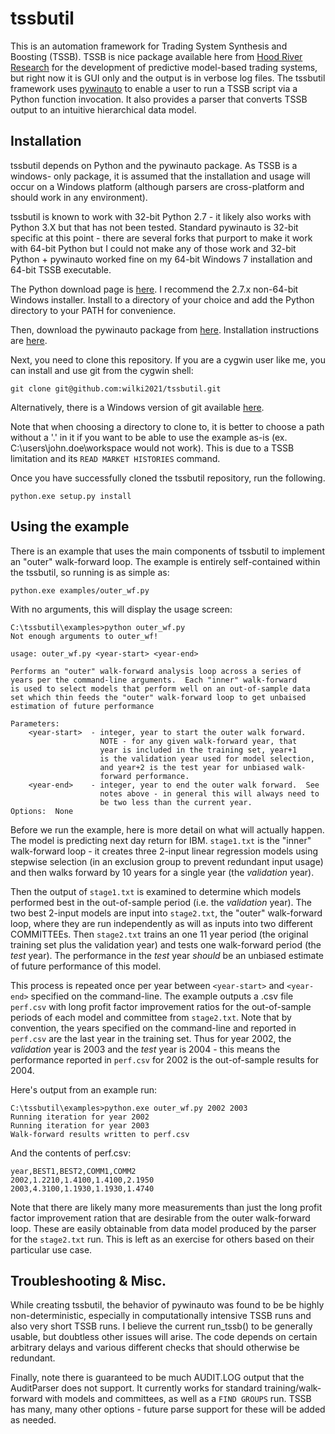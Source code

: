 tssbutil
========

This is an automation framework for Trading System Synthesis and Boosting 
(TSSB).  TSSB is nice package available here from 
[Hood River Research](http://www.tssbsoftware.com/) for the 
development of predictive model-based trading systems, but right now it is
GUI only and the output is in verbose log files.  The tssbutil framework uses
[pywinauto](http://code.google.com/p/pywinauto/) to enable a user to run a
TSSB script via a Python function invocation.  It also provides a parser that
converts TSSB output to an intuitive hierarchical data model.

## Installation

tssbutil depends on Python and the pywinauto package.  As TSSB is a windows-
only package, it is assumed that the installation and usage will occur on
a Windows platform (although parsers are cross-platform and should work in 
any environment).

tssbutil is known to work with 32-bit Python 2.7 - it likely also works with 
Python 3.X but that has not been tested.  Standard pywinauto is 32-bit specific
at this point - there are several forks that purport to make it work with 
64-bit Python but I could not make any of those work and 32-bit Python +
pywinauto worked fine on my 64-bit Windows 7 installation and 64-bit TSSB
executable. 

The Python download page is 
[here](http://www.python.org/getit/).  I recommend the 2.7.x non-64-bit 
Windows installer.  Install to a directory of your choice and add the Python
directory to your PATH for convenience.

Then, download the pywinauto package from 
[here](http://code.google.com/p/pywinauto/).  Installation instructions are
[here](http://pywinauto.googlecode.com/hg/pywinauto/docs/index.html#installation). 

Next, you need to clone this repository.  If you are a cygwin user like me, you
can install and use git from the cygwin shell:
  
    git clone git@github.com:wilki2021/tssbutil.git
  
Alternatively, there is a Windows version of git available 
[here](http://code.google.com/p/msysgit/downloads/list?q=full+installer+official+git).

Note that when choosing a directory to clone to, it is better to choose a path
without a '.' in it if you want to be able to use the example as-is (ex. 
C:\users\john.doe\workspace would not work).  This is due to a TSSB limitation 
and its `READ MARKET HISTORIES` command.

Once you have successfully cloned the tssbutil repository, run the following.

    python.exe setup.py install
  
## Using the example

There is an example that uses the main components of tssbutil to implement an 
"outer" walk-forward loop.  The example is entirely self-contained within the
tssbutil, so running is as simple as:

    python.exe examples/outer_wf.py
  
With no arguments, this will display the usage screen:

    C:\tssbutil\examples>python outer_wf.py
    Not enough arguments to outer_wf!
  
    usage: outer_wf.py <year-start> <year-end>
  
    Performs an "outer" walk-forward analysis loop across a series of
    years per the command-line arguments.  Each "inner" walk-forward 
    is used to select models that perform well on an out-of-sample data
    set which thin feeds the "outer" walk-forward loop to get unbaised
    estimation of future performance

    Parameters:
        <year-start>  - integer, year to start the outer walk forward.
                        NOTE - for any given walk-forward year, that
                        year is included in the training set, year+1
                        is the validation year used for model selection,
                        and year+2 is the test year for unbiased walk-
                        forward performance.
        <year-end>    - integer, year to end the outer walk forward.  See
                        notes above - in general this will always need to
                        be two less than the current year.
    Options:  None

Before we run the example, here is more detail on what will actually
happen.  The model is predicting next day return for IBM.  `stage1.txt`
is the "inner" walk-forward loop - it creates three 2-input linear
regression models using stepwise selection (in an exclusion group to prevent 
redundant input usage) and then walks forward by 10 years for a single year 
(the *validation* year). 

Then the output of `stage1.txt` is examined to determine which models
performed best in the out-of-sample period (i.e. the *validation* year).
The two best 2-input models are input into `stage2.txt`, the "outer"
walk-forward loop, where they are run independently as will as inputs
into two different COMMITTEEs.  Then `stage2.txt` trains an one 11 year 
period (the original training set plus the validation year) and tests 
one walk-forward period (the *test* year).  The performance in the *test*
year *should* be an unbiased estimate of future performance of this model.  

This process is repeated once per year between `<year-start>` and `<year-end>`
specified on the command-line.  The example outputs a .csv file `perf.csv`
with long profit factor improvement ratios for the out-of-sample periods
of each model and committee from `stage2.txt`.  Note that by convention,
the years specified on the command-line and reported in `perf.csv` are the
last year in the training set.  Thus for year 2002, the *validation* year
is 2003 and the *test* year is 2004 - this means the performance reported 
in `perf.csv` for 2002 is the out-of-sample results for 2004.

Here's output from an example run:

    C:\tssbutil\examples>python.exe outer_wf.py 2002 2003
    Running iteration for year 2002
    Running iteration for year 2003
    Walk-forward results written to perf.csv

And the contents of perf.csv:

    year,BEST1,BEST2,COMM1,COMM2
    2002,1.2210,1.4100,1.4100,2.1950
    2003,4.3100,1.1930,1.1930,1.4740

Note that there are likely many more measurements than just the long
profit factor improvement ration that are desirable from the outer walk-forward 
loop.  These are easily obtainable from data model produced by the parser 
for the `stage2.txt` run.  This is left as an exercise for others based on 
their particular use case.

## Troubleshooting & Misc.

While creating tssbutil, the behavior of pywinauto was found to be be highly
non-deterministic, especially in computationally intensive TSSB runs and also very
short TSSB runs.  I believe the current run_tssb() to be generally usable, 
but doubtless other issues will arise.  The code depends on certain arbitrary
delays and various different checks that should otherwise be redundant.

Finally, note there is guaranteed to be much AUDIT.LOG output that the AuditParser
does not support.  It currently works for standard training/walk-forward with 
models and committees, as well as a `FIND GROUPS` run.  TSSB has many, many other
options - future parse support for these will be added as needed. 